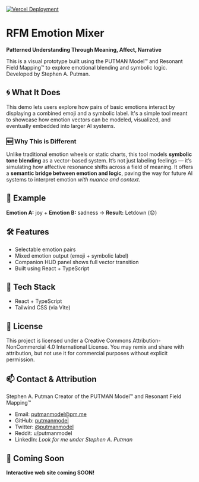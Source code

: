 [![Vercel Deployment](https://vercel.com/button)](https://vercel.com/stephen-a-putmans-projects/rfm-emotion-mixer)
# RFM Emotion Mixer

**Patterned Understanding Through Meaning, Affect, Narrative**

This is a visual prototype built using the PUTMAN Model™ and Resonant Field Mapping™ to explore emotional blending and symbolic logic. Developed by Stephen A. Putman.

## 🌀 What It Does

This demo lets users explore how pairs of basic emotions interact by displaying a combined emoji and a symbolic label. It's a simple tool meant to showcase how emotion vectors can be modeled, visualized, and eventually embedded into larger AI systems.

### 🆕 Why This is Different

Unlike traditional emotion wheels or static charts, this tool models **symbolic tone blending** as a vector-based system. It’s not just labeling feelings — it’s simulating how affective resonance shifts across a field of meaning. It offers a **semantic bridge between emotion and logic**, paving the way for future AI systems to interpret emotion *with nuance and context*.

## 🌟 Example

**Emotion A:** joy + **Emotion B:** sadness → **Result:** Letdown (😞)

## 🛠️ Features

* Selectable emotion pairs
* Mixed emotion output (emoji + symbolic label)
* Companion HUD panel shows full vector transition
* Built using React + TypeScript

## 🧠 Tech Stack

* React + TypeScript
* Tailwind CSS (via Vite)

## 🔐 License

This project is licensed under a Creative Commons Attribution-NonCommercial 4.0 International License. You may remix and share with attribution, but not use it for commercial purposes without explicit permission.

## 📫 Contact & Attribution

Stephen A. Putman
Creator of the PUTMAN Model™ and Resonant Field Mapping™

* Email: [putmanmodel@pm.me](mailto:putmanmodel@pm.me)
* GitHub: [putmanmodel](https://github.com/putmanmodel)
* Twitter: [@putmanmodel](https://x.com/putmanmodel)
* Reddit: u/putmanmodel
* LinkedIn: *Look for me under Stephen A. Putman*

## 🚀 Coming Soon

**Interactive web site coming SOON!**
